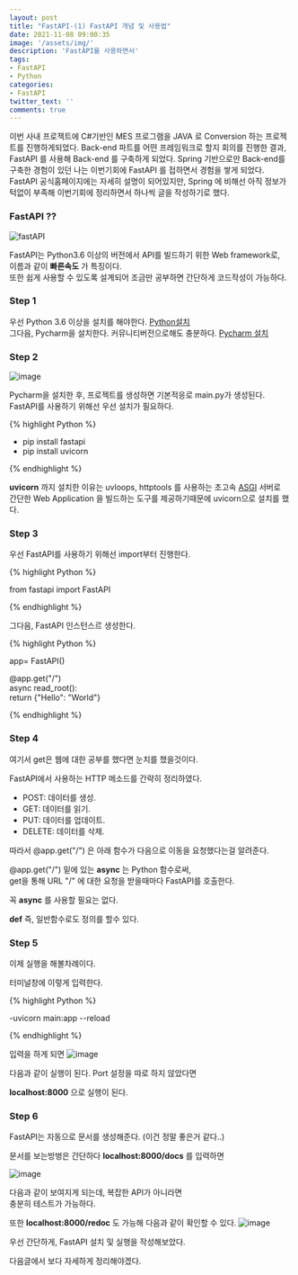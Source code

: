 ```yaml
---
layout: post
title: "FastAPI-(1) FastAPI 개념 및 사용법"
date: 2021-11-08 09:00:35
image: '/assets/img/'
description: 'FastAPI를 사용하면서'
tags:
- FastAPI
- Python
categories:
- FastAPI
twitter_text: ''
comments: true
---
```


이번 사내 프로젝트에 C#기반인 MES 프로그램을 JAVA 로 Conversion 하는 프로젝트를 진행하게되었다.
Back-end 파트를 어떤 프레임워크로 할지 회의를 진행한 결과, FastAPI 를 사용해 Back-end 를 구축하게 되었다.
Spring 기반으로만 Back-end를 구축한 경험이 있던 나는 이번기회에 FastAPI 를 접하면서 경험을 쌓게 되었다.
FastAPI 공식홈페이지에는 자세히 설명이 되어있지만, Spring 에 비해선 아직 정보가 턱없이 부족해
이번기회에 정리하면서 하나씩 글을 작성하기로 했다.


### FastAPI ?? ###
![fastAPI](https://user-images.githubusercontent.com/58337935/140669191-7c13f093-b964-41b0-bec5-bbeb80b24fe4.jpg)

FastAPI는 Python3.6 이상의 버전에서 API를 빌드하기 위한 Web framework로,  
이름과 같이 __빠른속도__ 가 특징이다.  
또한 쉽게 사용할 수 있도록 설계되어 조금만 공부하면 간단하게 코드작성이 가능하다.

### Step 1 ###

우선 Python 3.6 이상을 설치를 해야한다.   [Python설치](https://www.python.org/downloads/)  
그다음, Pycharm을 설치한다. 커뮤니티버전으로해도 충분하다. [Pycharm 설치](https://www.jetbrains.com/ko-kr/pycharm/download/#section=windows)


### Step 2 ###

![image](https://user-images.githubusercontent.com/58337935/140671157-595b0325-55c2-4105-98c0-b4b10454e8cd.png)

Pycharm을 설치한 후, 프로젝트를 생성하면 기본적응로 main.py가 생성된다.
FastAPI를 사용하기 위해선 우선 설치가 필요하다.

{% highlight Python %}

- pip install fastapi
- pip install uvicorn

{% endhighlight %}

__uvicorn__ 까지 설치한 이유는 uvloops, httptools 를 사용하는 초고속 [ASGI](https://ko.wikipedia.org/wiki/%EC%9B%B9_%EC%84%9C%EB%B2%84_%EA%B2%8C%EC%9D%B4%ED%8A%B8%EC%9B%A8%EC%9D%B4_%EC%9D%B8%ED%84%B0%ED%8E%98%EC%9D%B4%EC%8A%A4) 서버로  
 간단한 Web Application 을 빌드하는 도구를 제공하기때문에 uvicorn으로 설치를 했다.

### Step 3 ###

우선 FastAPI를 사용하기 위해선 import부터 진행한다.

{% highlight Python %}

from fastapi import FastAPI

{% endhighlight %}

그다음, FastAPI 인스턴스르 생성한다.  

{% highlight Python %}

app= FastAPI()

@app.get("/")  
async read_root():  
    return {"Hello": "World"}  

{% endhighlight %}

### Step 4 ###

여기서 get은 웹에 대한 공부를 했다면 눈치를 챘을것이다.

FastAPI에서 사용하는 HTTP 메소드를 간략히 정리하였다.

- POST: 데이터를 생성.
- GET: 데이터를 읽기.
- PUT: 데이터를 업데이트.
- DELETE: 데이터를 삭제.

따라서 @app.get("/") 은 아래 함수가 다음으로 이동을 요청했다는걸 알려준다. 

@app.get("/") 밑에 있는 __async__ 는 Python 함수로써,  
get을 통해 URL "/" 에 대한 요청을 받을때마다 FastAPI를 호출한다.

꼭 __async__ 를 사용할 필요는 없다.  

__def__ 즉, 일반함수로도 정의를 할수 있다. 

### Step 5 ###

이제 실행을 해볼차례이다.

터미널창에 이렇게 입력한다.

{% highlight Python %}

-uvicorn main:app --reload

{% endhighlight %}

입력을 하게 되면
![image](https://user-images.githubusercontent.com/58337935/140675007-ae12a457-1640-4c1c-ab87-256ca555ca89.png)

다음과 같이 실행이 된다. Port 설정을 따로 하지 않았다면  

__localhost:8000__ 으로 실행이 된다.

### Step 6 ###

FastAPI는 자동으로 문서를 생성해준다. (이건 정말 좋은거 같다..)

문서를 보는방벙은 간단하다 __localhost:8000/docs__ 를 입력하면

![image](https://user-images.githubusercontent.com/58337935/140675366-3d52280f-a6a3-4ea2-8130-976797b23370.png)

다음과 같이 보여지게 되는데, 복잡한 API가 아니라면  
충분히 테스트가 가능하다.

또한 __localhost:8000/redoc__ 도 가능해 다음과 같이 확인할 수 있다.
![image](https://user-images.githubusercontent.com/58337935/140675520-1ae7df46-8426-4158-8ef9-f2e967eeff17.png)

우선 간단하게, FastAPI 설치 및 실행을 작성해보았다.

다음글에서 보다 자세하게 정리해야겠다.